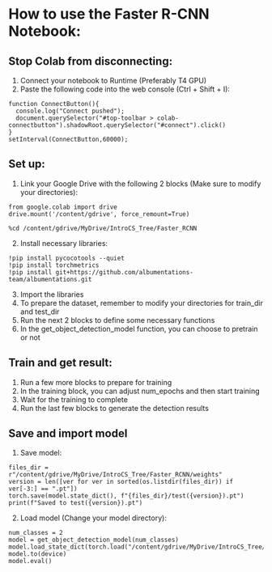 # How to use the Faster R-CNN Notebook:
## Stop Colab from disconnecting:
1. Connect your notebook to Runtime (Preferably T4 GPU)
2. Paste the following code into the web console (Ctrl + Shift + I):
```
function ConnectButton(){
  console.log("Connect pushed");
  document.querySelector("#top-toolbar > colab-connectbutton").shadowRoot.querySelector("#connect").click()
}
setInterval(ConnectButton,60000);
```
## Set up:
1. Link your Google Drive with the following 2 blocks (Make sure to modify your directories):
```
from google.colab import drive
drive.mount('/content/gdrive', force_remount=True)
```
```
%cd /content/gdrive/MyDrive/IntroCS_Tree/Faster_RCNN
```
2. Install necessary libraries:
```
!pip install pycocotools --quiet
!pip install torchmetrics
!pip install git+https://github.com/albumentations-team/albumentations.git
```
3. Import the libraries
4. To prepare the dataset, remember to modify your directories for train_dir and test_dir
5. Run the next 2 blocks to define some necessary functions
6. In the get_object_detection_model function, you can choose to pretrain or not
## Train and get result:
1. Run a few more blocks to prepare for training
2. In the training block, you can adjust num_epochs and then start training
3. Wait for the training to complete
4. Run the last few blocks to generate the detection results
## Save and import model
1. Save model:
```
files_dir = r"/content/gdrive/MyDrive/IntroCS_Tree/Faster_RCNN/weights"
version = len([ver for ver in sorted(os.listdir(files_dir)) if ver[-3:] == ".pt"])
torch.save(model.state_dict(), f"{files_dir}/test({version}).pt")
print(f"Saved to test({version}).pt")
```
2. Load model (Change your model directory):
```
num_classes = 2
model = get_object_detection_model(num_classes)
model.load_state_dict(torch.load("/content/gdrive/MyDrive/IntroCS_Tree/Faster_RCNN/weights/test(15).pt"))
model.to(device)
model.eval()
```

